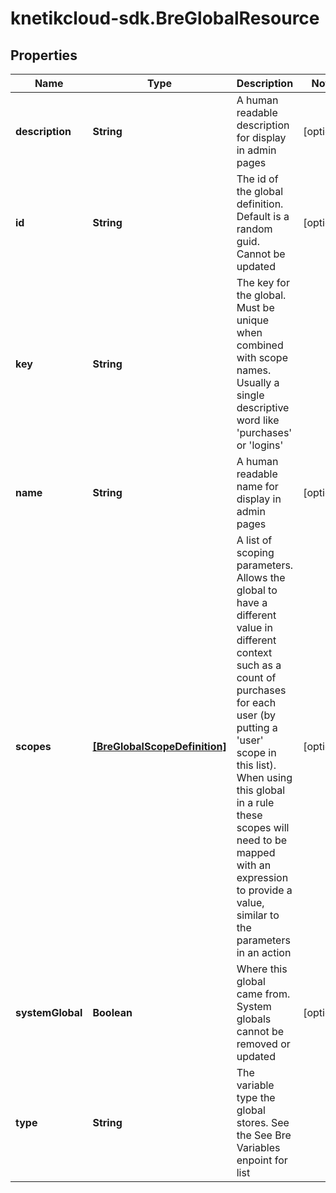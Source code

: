 # knetikcloud-sdk.BreGlobalResource

## Properties
Name | Type | Description | Notes
------------ | ------------- | ------------- | -------------
**description** | **String** | A human readable description for display in admin pages | [optional] 
**id** | **String** | The id of the global definition. Default is a random guid. Cannot be updated | [optional] 
**key** | **String** | The key for the global. Must be unique when combined with scope names. Usually a single descriptive word like &#39;purchases&#39; or &#39;logins&#39; | 
**name** | **String** | A human readable name for display in admin pages | [optional] 
**scopes** | [**[BreGlobalScopeDefinition]**](BreGlobalScopeDefinition.md) | A list of scoping parameters. Allows the global to have a different value in different context such as a count of purchases for each user (by putting a &#39;user&#39; scope in this list). When using this global in a rule these scopes will need to be mapped with an expression to provide a value, similar to the parameters in an action | [optional] 
**systemGlobal** | **Boolean** | Where this global came from. System globals cannot be removed or updated | [optional] 
**type** | **String** | The variable type the global stores. See the See Bre Variables enpoint for list | 


